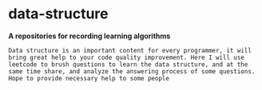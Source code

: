 # data-structure
**A repositories for recording learning algorithms**
```  
Data structure is an important content for every programmer, it will bring great help to your code quality improvement. Here I will use leetcode to brush questions to learn the data structure, and at the same time share, and analyze the answering process of some questions. Hope to provide necessary help to some people 
```